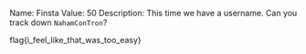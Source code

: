 Name: Finsta
Value: 50
Description: This time we have a username. Can you track down <code>NahamConTron</code>?

flag{i_feel_like_that_was_too_easy}
